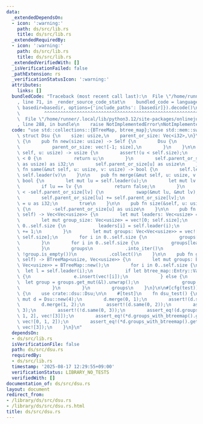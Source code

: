 ```yaml
---
data:
  _extendedDependsOn:
  - icon: ':warning:'
    path: ds/src/lib.rs
    title: ds/src/lib.rs
  _extendedRequiredBy:
  - icon: ':warning:'
    path: ds/src/lib.rs
    title: ds/src/lib.rs
  _extendedVerifiedWith: []
  _isVerificationFailed: false
  _pathExtension: rs
  _verificationStatusIcon: ':warning:'
  attributes:
    links: []
  bundledCode: "Traceback (most recent call last):\n  File \"/home/runner/.local/lib/python3.12/site-packages/onlinejudge_verify/documentation/build.py\"\
    , line 71, in _render_source_code_stat\n    bundled_code = language.bundle(stat.path,\
    \ basedir=basedir, options={'include_paths': [basedir]}).decode()\n          \
    \         ^^^^^^^^^^^^^^^^^^^^^^^^^^^^^^^^^^^^^^^^^^^^^^^^^^^^^^^^^^^^^^^^^^^^^^^^^^^^^^^^^\n\
    \  File \"/home/runner/.local/lib/python3.12/site-packages/onlinejudge_verify/languages/rust.py\"\
    , line 288, in bundle\n    raise NotImplementedError\nNotImplementedError\n"
  code: "use std::collections::{BTreeMap, btree_map};\nuse std::mem::swap;\n\npub\
    \ struct Dsu {\n    size: usize,\n    parent_or_size: Vec<i32>,\n}\n\nimpl Dsu\
    \ {\n    pub fn new(size: usize) -> Self {\n        Dsu {\n            size,\n\
    \            parent_or_size: vec![-1; size],\n        }\n    }\n\n    pub fn leader(&mut\
    \ self, u: usize) -> usize {\n        assert!(u < self.size);\n        if self.parent_or_size[u]\
    \ < 0 {\n            return u;\n        }\n        self.parent_or_size[u] = self.leader(self.parent_or_size[u]\
    \ as usize) as i32;\n        self.parent_or_size[u] as usize\n    }\n\n    pub\
    \ fn same(&mut self, u: usize, v: usize) -> bool {\n        self.leader(u) ==\
    \ self.leader(v)\n    }\n\n    pub fn merge(&mut self, u: usize, v: usize) ->\
    \ bool {\n        let mut lu = self.leader(u);\n        let mut lv = self.leader(v);\n\
    \        if lu == lv {\n            return false;\n        }\n        if -self.parent_or_size[lu]\
    \ < -self.parent_or_size[lv] {\n            swap(&mut lu, &mut lv);\n        }\n\
    \        self.parent_or_size[lu] += self.parent_or_size[lv];\n        self.parent_or_size[lv]\
    \ = u as i32;\n        true\n    }\n\n    pub fn size(&self, u: usize) -> usize\
    \ {\n        -self.parent_or_size[u] as usize\n    }\n\n    pub fn groups(&mut\
    \ self) -> Vec<Vec<usize>> {\n        let mut leaders: Vec<usize> = vec![0; self.size];\n\
    \        let mut group_size: Vec<usize> = vec![0; self.size];\n        for i in\
    \ 0..self.size {\n            leaders[i] = self.leader(i);\n            group_size[i]\
    \ += 1;\n        }\n        let mut groups: Vec<Vec<usize>> = vec![Vec::new();\
    \ self.size];\n        for i in 0..self.size {\n            groups[i].reserve(group_size[i]);\n\
    \        }\n        for i in 0..self.size {\n            groups[leaders[i]].push(i);\n\
    \        }\n        groups\n            .into_iter()\n            .filter(|group|\
    \ !group.is_empty())\n            .collect()\n    }\n\n    pub fn groups_with_btreemap(&mut\
    \ self) -> BTreeMap<usize, Vec<usize>> {\n        let mut groups: BTreeMap<usize,\
    \ Vec<usize>> = BTreeMap::new();\n        for i in 0..self.size {\n          \
    \  let l = self.leader(i);\n            if let btree_map::Entry::Vacant(e) = groups.entry(l)\
    \ {\n                e.insert(vec![i]);\n            } else {\n              \
    \  let group = groups.get_mut(&l).unwrap();\n                group.push(i);\n\
    \            }\n        }\n        groups\n    }\n}\n\n#[cfg(test)]\nmod tests\
    \ {\n    use crate::dsu::Dsu;\n\n    #[test]\n    fn dsu_test() {\n        let\
    \ mut d = Dsu::new(4);\n        d.merge(0, 1);\n        assert!(d.same(0, 1));\n\
    \        d.merge(1, 2);\n        assert!(d.same(0, 2));\n        assert_eq!(d.size(0),\
    \ 3);\n        assert!(!d.same(0, 3));\n        assert_eq!(d.groups(), vec![vec![0,\
    \ 1, 2], vec![3]]);\n        assert_eq!(*d.groups_with_btreemap().get(&0).unwrap(),\
    \ vec![0, 1, 2]);\n        assert_eq!(*d.groups_with_btreemap().get(&3).unwrap(),\
    \ vec![3]);\n    }\n}\n"
  dependsOn:
  - ds/src/lib.rs
  isVerificationFile: false
  path: ds/src/dsu.rs
  requiredBy:
  - ds/src/lib.rs
  timestamp: '2025-08-17 12:29:55+09:00'
  verificationStatus: LIBRARY_NO_TESTS
  verifiedWith: []
documentation_of: ds/src/dsu.rs
layout: document
redirect_from:
- /library/ds/src/dsu.rs
- /library/ds/src/dsu.rs.html
title: ds/src/dsu.rs
---
```

